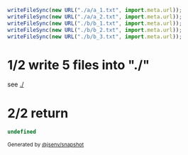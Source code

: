 ```js
writeFileSync(new URL("./a/a_1.txt", import.meta.url));
writeFileSync(new URL("./a/a_2.txt", import.meta.url));
writeFileSync(new URL("./b/b_1.txt", import.meta.url));
writeFileSync(new URL("./b/b_2.txt", import.meta.url));
writeFileSync(new URL("./b/b_3.txt", import.meta.url));
```

# 1/2 write 5 files into "./"

see [./](./)

# 2/2 return

```js
undefined
```

<sub>
  Generated by <a href="https://github.com/jsenv/core/tree/main/packages/independent/snapshot">@jsenv/snapshot</a>
</sub>